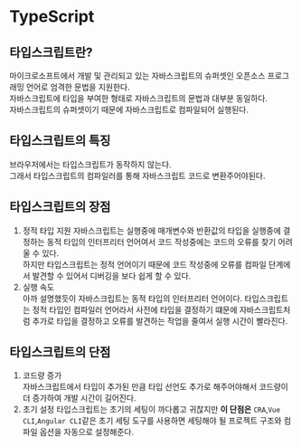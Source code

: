 # TypeScript
## 타입스크립트란?
마이크로소프트에서 개발 및 관리되고 있는 자바스크립트의 슈퍼셋인 오픈소스 프로그래밍 언어로 엄격한 문법을 지원한다.  
자바스크립트에  타입을 부여한 형태로 자바스크립트의 문법과 대부분 동일하다.  
자바스크립트의 슈퍼셋이기 때문에 자바스크립트로 컴파일되어 실행된다.  

## 타입스크립트의 특징
브라우저에서는 타입스크립트가 동작하지 않는다.  
그래서 타입스크립트의 컴파일러를 통해 자바스크립트 코드로 변환주어야된다.

## 타입스크립트의 장점
1. 정적 타입 지원
자바스크립트는 실행중에 매개변수와 반환값의 타입을 실행중에 결정하는 동적 타입의 인터프리터 언어여서 코드 작성중에는 코드의 오류를 찾기 어려울 수 있다.  
하지만 타입스크립트는 정적 언어이기 때문에 코드 작성중에 오류를 컴파일 단계에서 발견할 수 있어서 디버깅을 보다 쉽게 할 수 있다.
2. 실행 속도  
아까 설명했듯이 자바스크립트는 동적 타입의 인터프리터 언어이다. 타입스크립트는 정적 타입인 컴파일러 언어라서 사전에 타입을 결정하기 떄문에 자바스크립트처럼 추가로 타입을 결정하고 오류를 발견하는 작업을 줄여서 실행 시간이 빨라진다.

## 타입스크립트의 단점
1. 코드량 증가  
자바스크립트에서 타입이 추가된 만큼 타입 선언도 추가로 해주어야해서 코드량이 더 증가하여 개발 시간이 길어진다.
2. 초기 설정
타입스크립트는 초기의 세팅이 까다롭고 귀찮지만 **이 단점은** `CRA`,`Vue CLI`,`Angular CLI`같은 초기 세팅 도구를 사용하면 세팅해야 될 프로젝트 구조와 컴파일 옵션을 자동으로 설정해준다.